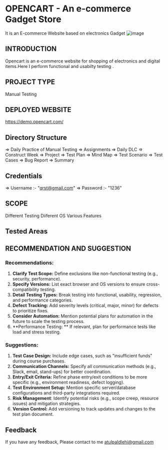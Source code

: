 # OPENCART - An e-commerce Gadget Store

It is an E-commerce Website based on electronics Gadget
![image](https://github.com/user-attachments/assets/dac9f642-3b7f-48ee-92e5-db14c7b5f832)

## INTRODUCTION

Opencart is an e-commerce website for shopping of electronics and digital items.Here I perform functional and usabilty testing .


## PROJECT TYPE

Manual Testing

## DEPLOYED WEBSITE

https://demo.opencart.com/

## Directory Structure

=> Daily Practice of Manual Testing
=> Assignments
=> Daily DLC
=> Construct Week
=> Project
=> Test Plan
=> Mind Map
=> Test Scenario
=> Test Cases
=> Bug Report
=> Summary

## Credentials
=> Username :- "qrst@gmail.com"
=> Password :- "1236"

## SCOPE

Different Testing
Diiferent OS
Various Features

## Tested Areas

## RECOMMENDATION AND SUGGESTION

### Recommendations:
1. **Clarify Test Scope:** Define exclusions like non-functional testing (e.g., security, performance).
2. **Specify Versions:** List exact browser and OS versions to ensure cross-compatibility testing.
3. **Detail Testing Types:** Break testing into functional, usability, regression, and performance categories.
4. **Defect Tracking:** Add severity levels (critical, major, minor) for defects to prioritize fixes.
5. **Consider Automation:** Mention potential plans for automation in the future to scale the testing process.
6. **Performance Testing: ** If relevant, plan for performance tests like load and stress testing.

### Suggestions:
1. **Test Case Design:** Include edge cases, such as "insufficient funds" during course purchases.
2. **Communication Channels:** Specify all communication methods (e.g., Slack, email, stand-ups) for better coordination.
3. **Entry/Exit Criteria:** Refine phase entry/exit conditions to be more specific (e.g., environment readiness, defect logging).
4. **Test Environment Setup:** Mention specific server/database configurations and third-party integrations required.
5. **Risk Management**: Identify potential risks (e.g., scope creep, resource issues) and mitigation strategies.
6. **Version Control:** Add versioning to track updates and changes to the test plan document.

## Feedback

If you have any feedback, Please contact to me
atulpaldlehi@gmail.com  

